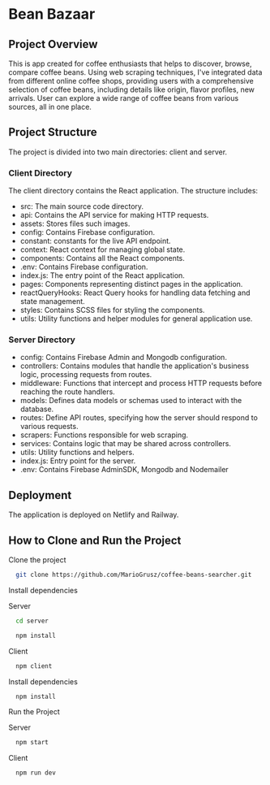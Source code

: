 # Bean Bazaar 

## Project Overview

This is app created for coffee enthusiasts that helps to discover, browse, compare coffee beans. 
Using web scraping techniques, I've integrated data from different online coffee shops, 
providing users with a comprehensive selection of coffee beans, including details like origin, flavor profiles, new arrivals. 
User can explore a wide range of coffee beans from various sources, all in one place.

## Project Structure

The project is divided into two main directories: client and server.

### Client Directory
The client directory contains the React application. The structure includes:

* src: The main source code directory.
* api: Contains the API service for making HTTP requests.
* assets: Stores files such images.
* config: Contains Firebase configuration.
* constant: constants for the live API endpoint.
* context: React context for managing global state.
* components: Contains all the React components.
* .env: Contains Firebase configuration.
* index.js: The entry point of the React application.
* pages: Components representing distinct pages in the application.
* reactQueryHooks: React Query hooks for handling data fetching and state management.
* styles: Contains SCSS files for styling the components.
* utils: Utility functions and helper modules for general application use.


### Server Directory

* config: Contains Firebase Admin and Mongodb configuration.
* controllers: Contains modules that handle the application's business logic, processing requests from routes.
* middleware: Functions that intercept and process HTTP requests before reaching the route handlers.
* models: Defines data models or schemas used to interact with the database.
* routes: Define API routes, specifying how the server should respond to various requests.
* scrapers: Functions responsible for web scraping.
* services: Contains logic that may be shared across controllers.
* utils: Utility functions and helpers.
* index.js: Entry point for the server.
* .env: Contains Firebase AdminSDK, Mongodb and Nodemailer

## Deployment

The application is deployed on Netlify and Railway.

## How to Clone and Run the Project

Clone the project

```bash
  git clone https://github.com/MarioGrusz/coffee-beans-searcher.git
```

Install dependencies

Server

```bash
  cd server
```

```bash
  npm install
```

Client 

```bash
  npm client
```
Install dependencies

```bash
  npm install
```

Run the Project

Server

```bash
  npm start
```

Client

```bash
  npm run dev
```

